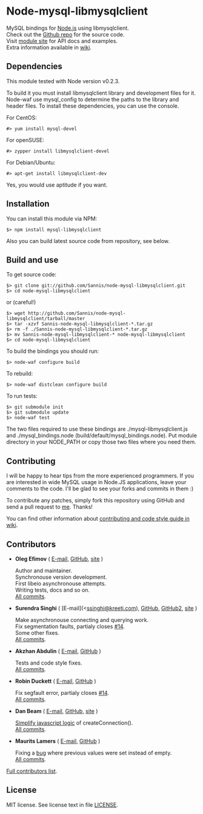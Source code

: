 Node-mysql-libmysqlclient
=========================

MySQL bindings for [Node.js] using libmysqlclient.  
Check out the [Github repo] for the source code.  
Visit [module site] for API docs and examples.  
Extra information available in [wiki].

[Node.js]: http://nodejs.org/
[Github repo]: http://github.com/Sannis/node-mysql-libmysqlclient
[module site]: http://sannis.github.com/node-mysql-libmysqlclient
[wiki]: http://github.com/Sannis/node-mysql-libmysqlclient/wiki


Dependencies
------------

This module tested with Node version v0.2.3.

To build it you must install libmysqlclient library and development files for it.
Node-waf use mysql_config to determine the paths to the library and header files.
To install these dependencies, you can use the console.

For CentOS:

    #> yum install mysql-devel

For openSUSE:

    #> zypper install libmysqlclient-devel

For Debian/Ubuntu:

    #> apt-get install libmysqlclient-dev

Yes, you would use aptitude if you want.


Installation
------------

You can install this module via NPM:

    $> npm install mysql-libmysqlclient

Also you can build latest source code from repository, see below.


Build and use
-------------

To get source code:

    $> git clone git://github.com/Sannis/node-mysql-libmysqlclient.git
    $> cd node-mysql-libmysqlclient

or (careful!)

    $> wget http://github.com/Sannis/node-mysql-libmysqlclient/tarball/master
    $> tar -xzvf Sannis-node-mysql-libmysqlclient-*.tar.gz
    $> rm -f ./Sannis-node-mysql-libmysqlclient-*.tar.gz
    $> mv Sannis-node-mysql-libmysqlclient-* node-mysql-libmysqlclient
    $> cd node-mysql-libmysqlclient

To build the bindings you should run:

    $> node-waf configure build

To rebuild:

    $> node-waf distclean configure build

To run tests:

    $> git submodule init
    $> git submodule update
    $> node-waf test

The two files required to use these bindings are ./mysql-libmysqlclient.js and
./mysql\_bindings.node (build/default/mysql\_bindings.node).
Put module directory in your NODE_PATH or copy those two files where you need them.


Contributing
------------

I will be happy to hear tips from the more experienced programmers.
If you are interested in wide MySQL usage in Node.JS applications,
leave your comments to the code.
I'll be glad to see your forks and commits in them :)

To contribute any patches, simply fork this repository using GitHub
and send a pull request to [me](http://github.com/Sannis). Thanks!

You can find other information about [contributing and code style guide in wiki](http://github.com/Sannis/node-mysql-libmysqlclient/wiki/contributing).


Contributors
------------

* **Oleg Efimov** ( [E-mail](efimovov@gmail.com), [GitHub](http://github.com/Sannis), [site](http://sannis.ru) \)

  Author and maintainer.  
  Synchronouse version development.  
  First libeio asynchronouse attempts.  
  Writing tests, docs and so on.  
  [All commits](http://github.com/Sannis/node-mysql-libmysqlclient/commits/master?author=Sannis).

* **Surendra Singhi** ( [E-mail](<ssinghi@kreeti.com), [GitHub](http://github.com/ssinghi), [GitHub2](http://github.com/kreetitech), [site](http://ssinghi.kreeti.com) \)

  Make asynchronouse connecting and querying work.  
  Fix segmentation faults, partialy closes [#14](http://github.com/Sannis/node-mysql-libmysqlclient/issues/14/find).  
  Some other fixes.  
  [All commits](http://github.com/Sannis/node-mysql-libmysqlclient/commits/master?author=ssinghi).

* **Akzhan Abdulin** ( [E-mail](akzhan.abdulin@gmail.com), [GitHub](http://github.com/akzhan) \)

  Tests and code style fixes.  
  [All commits](http://github.com/Sannis/node-mysql-libmysqlclient/commits/master?author=akzhan).

* **Robin Duckett** ( [E-mail](robin.duckett@gmail.com), [GitHub](http://github.com/robinduckett) \)

  Fix segfault error, partialy closes [#14](http://github.com/Sannis/node-mysql-libmysqlclient/issues/14/find).  
  [All commits](http://github.com/Sannis/node-mysql-libmysqlclient/commits/master?author=robinduckett).
  
* **Dan Beam** ( [E-mail](dan@danbeam.org), [GitHub](http://github.com/danbeam), [site](http://danbeam.org) \)

  [Simplify javascript logic](http://github.com/Sannis/node-mysql-libmysqlclient/commit/97040c3e7a5d4673ca6f340d8a9bc69da8e398d8) of createConnection().  
  [All commits](http://github.com/Sannis/node-mysql-libmysqlclient/commits/master?author=danbeam).

* **Maurits Lamers** ( [E-mail](maurits@weidestraat.nl), [GitHub](http://github.com/mauritslamers) \)

  Fixing a [bug](http://github.com/Sannis/node-mysql-libmysqlclient/commit/c4071181404362b60b9d3a3aed9784b25459fffa) where previous values were set instead of empty.  
  [All commits](http://github.com/Sannis/node-mysql-libmysqlclient/commits/master?author=mauritslamers).

[Full contributors list](http://github.com/Sannis/node-mysql-libmysqlclient/contributors).


License
-------

MIT license. See license text in file [LICENSE](http://github.com/Sannis/node-mysql-libmysqlclient/blob/master/LICENSE).

